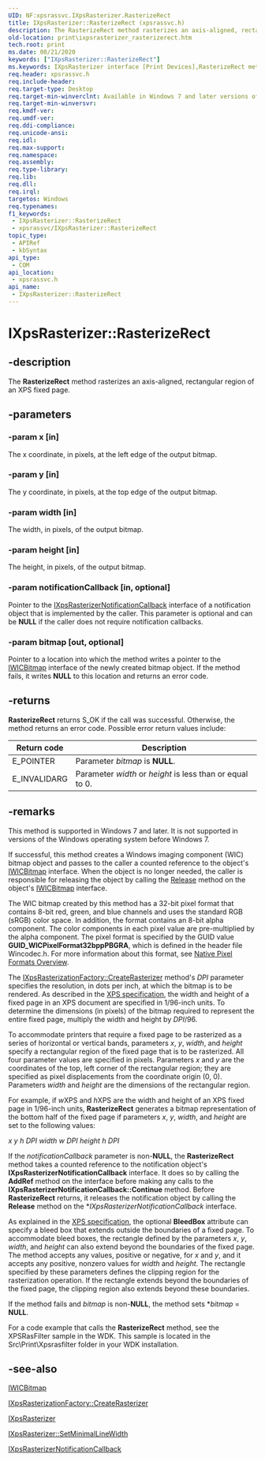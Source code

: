 ```yaml
---
UID: NF:xpsrassvc.IXpsRasterizer.RasterizeRect
title: IXpsRasterizer::RasterizeRect (xpsrassvc.h)
description: The RasterizeRect method rasterizes an axis-aligned, rectangular region of an XPS fixed page.
old-location: print\ixpsrasterizer_rasterizerect.htm
tech.root: print
ms.date: 08/21/2020
keywords: ["IXpsRasterizer::RasterizeRect"]
ms.keywords: IXpsRasterizer interface [Print Devices],RasterizeRect method, IXpsRasterizer.RasterizeRect, IXpsRasterizer::RasterizeRect, RasterizeRect, RasterizeRect method [Print Devices], RasterizeRect method [Print Devices],IXpsRasterizer interface, print.ixpsrasterizer_rasterizerect, print_xpsrast_de9e1518-8388-4cc4-9787-8774996221bf.xml, xpsrassvc/IXpsRasterizer::RasterizeRect
req.header: xpsrassvc.h
req.include-header: 
req.target-type: Desktop
req.target-min-winverclnt: Available in Windows 7 and later versions of the Windows operating system.
req.target-min-winversvr: 
req.kmdf-ver: 
req.umdf-ver: 
req.ddi-compliance: 
req.unicode-ansi: 
req.idl: 
req.max-support: 
req.namespace: 
req.assembly: 
req.type-library: 
req.lib: 
req.dll: 
req.irql: 
targetos: Windows
req.typenames: 
f1_keywords:
 - IXpsRasterizer::RasterizeRect
 - xpsrassvc/IXpsRasterizer::RasterizeRect
topic_type:
 - APIRef
 - kbSyntax
api_type:
 - COM
api_location:
 - xpsrassvc.h
api_name:
 - IXpsRasterizer::RasterizeRect
---
```


# IXpsRasterizer::RasterizeRect


## -description

The **RasterizeRect** method rasterizes an axis-aligned, rectangular region of an XPS fixed page.

## -parameters

### -param x [in]

The x coordinate, in pixels, at the left edge of the output bitmap.

### -param y [in]

The y coordinate, in pixels, at the top edge of the output bitmap.

### -param width [in]

The width, in pixels, of the output bitmap.

### -param height [in]

The height, in pixels, of the output bitmap.

### -param notificationCallback [in, optional]

Pointer to the [IXpsRasterizerNotificationCallback](./nn-xpsrassvc-ixpsrasterizernotificationcallback.md) interface of a notification object that is implemented by the caller. This parameter is optional and can be **NULL** if the caller does not require notification callbacks.

### -param bitmap [out, optional]

Pointer to a location into which the method writes a pointer to the [IWICBitmap](/windows/win32/api/wincodec/nn-wincodec-iwicbitmap) interface of the newly created bitmap object. If the method fails, it writes **NULL** to this location and returns an error code.

## -returns

**RasterizeRect** returns S_OK if the call was successful. Otherwise, the method returns an error code. Possible error return values include:

| Return code | Description |
| --- | --- |
| E_POINTER | Parameter *bitmap* is **NULL**. |
| E_INVALIDARG | Parameter *width* or *height* is less than or equal to 0. |

## -remarks

This method is supported in Windows 7 and later. It is not supported in versions of the Windows operating system before Windows 7.

If successful, this method creates a Windows imaging component (WIC) bitmap object and passes to the caller a counted reference to the object's [IWICBitmap](/windows/win32/api/wincodec/nn-wincodec-iwicbitmap) interface. When the object is no longer needed, the caller is responsible for releasing the object by calling the [Release](/windows/win32/api/unknwn/nf-unknwn-iunknown-release) method on the object's [IWICBitmap](/windows/win32/api/wincodec/nn-wincodec-iwicbitmap) interface.

The WIC bitmap created by this method has a 32-bit pixel format that contains 8-bit red, green, and blue channels and uses the standard RGB (sRGB) color space. In addition, the format contains an 8-bit alpha component. The color components in each pixel value are pre-multiplied by the alpha component. The pixel format is specified by the GUID value **GUID_WICPixelFormat32bppPBGRA**, which is defined in the header file Wincodec.h. For more information about this format, see [Native Pixel Formats Overview](/windows/win32/wic/-wic-codec-native-pixel-formats).

The [IXpsRasterizationFactory::CreateRasterizer](./nf-xpsrassvc-ixpsrasterizationfactory-createrasterizer.md) method's *DPI* parameter specifies the resolution, in dots per inch, at which the bitmap is to be rendered. As described in the [XPS specification](https://download.microsoft.com/download/1/6/a/16acc601-1b7a-42ad-8d4e-4f0aa156ec3e/xps_1_0.zip), the width and height of a fixed page in an XPS document are specified in 1/96-inch units. To determine the dimensions (in pixels) of the bitmap required to represent the entire fixed page, multiply the width and height by *DPI*/96.

To accommodate printers that require a fixed page to be rasterized as a series of horizontal or vertical bands, parameters *x*, *y*, *width*, and *height* specify a rectangular region of the fixed page that is to be rasterized. All four parameter values are specified in pixels. Parameters *x* and *y* are the coordinates of the top, left corner of the rectangular region; they are specified as pixel displacements from the coordinate origin (0, 0). Parameters *width* and *height* are the dimensions of the rectangular region.

For example, if *w*XPS and *h*XPS are the width and height of an XPS fixed page in 1/96-inch units, **RasterizeRect** generates a bitmap representation of the bottom half of the fixed page if parameters *x*, *y*, *width*, and *height* are set to the following values:

*x*
*y*
*h*
*DPI*
*width*
*w*
*DPI*
*height*
*h*
*DPI*

If the *notificationCallback* parameter is non-**NULL**, the **RasterizeRect** method takes a counted reference to the notification object's **IXpsRasterizerNotificationCallback** interface. It does so by calling the **AddRef** method on the interface before making any calls to the **IXpsRasterizerNotificationCallback::Continue** method. Before **RasterizeRect** returns, it releases the notification object by calling the **Release** method on the **IXpsRasterizerNotificationCallback* interface.

As explained in the [XPS specification](https://download.microsoft.com/download/1/6/a/16acc601-1b7a-42ad-8d4e-4f0aa156ec3e/xps_1_0.zip), the optional **BleedBox** attribute can specify a bleed box that extends outside the boundaries of a fixed page. To accommodate bleed boxes, the rectangle defined by the parameters *x*, *y*, *width*, and *height* can also extend beyond the boundaries of the fixed page. The method accepts any values, positive or negative, for *x* and *y*, and it accepts any positive, nonzero values for *width* and *height*. The rectangle specified by these parameters defines the clipping region for the rasterization operation. If the rectangle extends beyond the boundaries of the fixed page, the clipping region also extends beyond these boundaries.

If the method fails and *bitmap* is non-**NULL**, the method sets **bitmap* = **NULL**.

For a code example that calls the **RasterizeRect** method, see the XPSRasFilter sample in the WDK. This sample is located in the Src\Print\Xpsrasfilter folder in your WDK installation.

## -see-also

[IWICBitmap](/windows/win32/api/wincodec/nn-wincodec-iwicbitmap)

[IXpsRasterizationFactory::CreateRasterizer](./nf-xpsrassvc-ixpsrasterizationfactory-createrasterizer.md)

[IXpsRasterizer](./nn-xpsrassvc-ixpsrasterizer.md)

[IXpsRasterizer::SetMinimalLineWidth](./nf-xpsrassvc-ixpsrasterizer-setminimallinewidth.md)

[IXpsRasterizerNotificationCallback](./nn-xpsrassvc-ixpsrasterizernotificationcallback.md)

